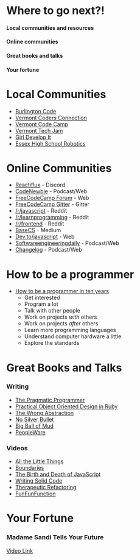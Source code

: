 # Where to go next?!

#### Local communities and resources
#### Online communities
#### Great books and talks
#### Your fortune

# Local Communities

* [Burlington Code](http://burlingtoncode.org/)
* [Vermont Coders Connection](https://www.meetup.com/VTCode/)
* [Vermont Code Camp](https://www.vtcodecamp.org/)
* [Vermont Tech Jam](http://www.techjamvt.com/)
* [Girl Develop It](https://www.girldevelopit.com/chapters/burlington)
* [Essex High School Robotics](https://www.ewsd.org/Page/2742)

# Online Communities

* [Reactiflux](https://www.reactiflux.com/) - Discord
* [CodeNewbie](https://www.codenewbie.org/) - Podcast/Web
* [FreeCodeCamp Forum](https://forum.freecodecamp.org/) - Web
* [FreeCodeCamp Gitter](https://gitter.im/FreeCodeCamp/home) - Gitter
* [/r/javascript](https://www.reddit.com/r/javascript/) - Reddit
* [/r/learnprogramming](https://www.reddit.com/r/learnprogramming/) - Reddit
* [/r/frontend](https://www.reddit.com/r/Frontend/) - Reddit
* [BaseCS](https://medium.com/basecs) - Medium
* [Dev.to/javascript](https://dev.to/t/javascript) - Web
* [Softwareengineeringdaily](https://softwareengineeringdaily.com/category/all-episodes/) - Podcast/Web
* [Changelog](https://changelog.com/community) - Podcast/Web

# How to be a programmer

* [How to be a programmer in ten years](http://norvig.com/21-days.html)
  * Get interested
  * Program a lot
  * Talk with other people
  * Work on projects *with* others
  * Work on projects *after* others
  * Learn more programming languages
  * Understand computer hardware a little
  * Explore the standards

# Great Books and Talks

### Writing

* [The Pragmatic Programmer](https://pragprog.com/book/tpp/the-pragmatic-programmer)
* [Practical Object Oriented Design in Ruby](http://www.poodr.com/)
* [The Wrong Abstraction](https://www.sandimetz.com/blog/2016/1/20/the-wrong-abstraction)
* [No Silver Bullet](http://www.cs.nott.ac.uk/~pszcah/G51ISS/Documents/NoSilverBullet.html)
* [Big Ball of Mud](http://www.laputan.org/mud/)
* [PeopleWare](https://www.barnesandnoble.com/w/peopleware-tom-demarco/1119329330)

### Videos

* [All the Little Things](https://youtu.be/8bZh5LMaSmE)
* [Boundaries](https://www.destroyallsoftware.com/talks/boundaries)
* [The Birth and Death of JavaScript](https://www.destroyallsoftware.com/talks/the-birth-and-death-of-javascript)
* [Writing Solid Code](https://youtu.be/FR95rp-9Oo4)
* [Therapeutic Refactoring](https://youtu.be/KA9i5IGS-oU)
* [FunFunFunction](https://www.youtube.com/channel/UCO1cgjhGzsSYb1rsB4bFe4Q)

# Your Fortune

### Madame Sandi Tells Your Future

[Video Link](https://youtu.be/JOM5_V5jLAs?t=3m34s)

